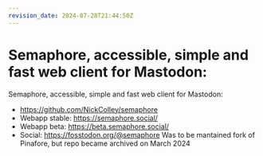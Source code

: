 ```yaml
---
revision_date: 2024-07-28T21:44:50Z
---
```

# Semaphore, accessible, simple and fast web client for Mastodon:
Semaphore, accessible, simple and fast web client for Mastodon:
* https://github.com/NickColley/semaphore
* Webapp stable: https://semaphore.social/
* Webapp beta: https://beta.semaphore.social/
* Social: https://fosstodon.org/@semaphore
Was to be mantained fork of Pinafore, but repo became archived on March 2024